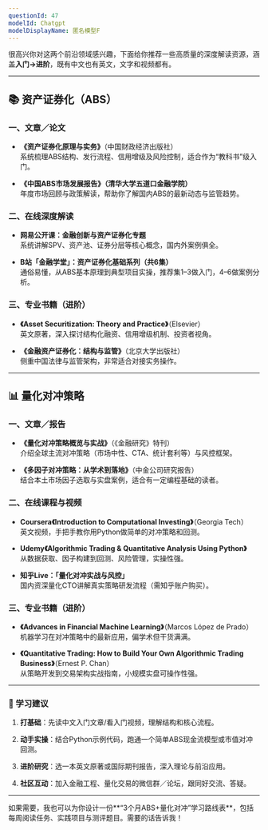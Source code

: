```yaml
---
questionId: 47
modelId: Chatgpt
modelDisplayName: 匿名模型F
---
```

很高兴你对这两个前沿领域感兴趣，下面给你推荐一些高质量的深度解读资源，涵盖**入门→进阶**，既有中文也有英文，文字和视频都有。

---

## 📚 资产证券化（ABS）

### 一、文章／论文

- **《资产证券化原理与实务》**（中国财政经济出版社）  
    系统梳理ABS结构、发行流程、信用增级及风险控制，适合作为“教科书”级入门。
    
- **《中国ABS市场发展报告》（清华大学五道口金融学院）**  
    年度市场回顾与政策解读，帮助你了解国内ABS的最新动态与监管趋势。
    

### 二、在线深度解读

- **网易公开课：金融创新与资产证券化专题**  
    系统讲解SPV、资产池、证券分层等核心概念，国内外案例俱全。
    
- **B站「金融学堂」：资产证券化基础系列（共6集）**  
    通俗易懂，从ABS基本原理到典型项目实操，推荐集1–3做入门，4–6做案例分析。
    

### 三、专业书籍（进阶）

- **《Asset Securitization: Theory and Practice》**（Elsevier）  
    英文原著，深入探讨结构化融资、信用增级机制、投资者视角。
    
- **《金融资产证券化：结构与监管》**（北京大学出版社）  
    侧重中国法律与监管架构，非常适合对接实务操作。
    

---

## 📊 量化对冲策略

### 一、文章／报告

- **《量化对冲策略概览与实战》**（《金融研究》特刊）  
    介绍全球主流对冲策略（市场中性、CTA、统计套利等）与风控框架。
    
- **《多因子对冲策略：从学术到落地》**（中金公司研究报告）  
    结合本土市场因子选取与实盘案例，适合有一定编程基础的读者。
    

### 二、在线课程与视频

- **Coursera《Introduction to Computational Investing》**（Georgia Tech）  
    英文视频，手把手教你用Python做简单的对冲策略和回测。
    
- **Udemy《Algorithmic Trading & Quantitative Analysis Using Python》**  
    从数据获取、因子构建到回测、风险管理，实操性强。
    
- **知乎Live：「量化对冲实战与风控」**  
    国内资深量化CTO讲解真实策略研发流程（需知乎账户购买）。
    

### 三、专业书籍（进阶）

- **《Advances in Financial Machine Learning》**（Marcos López de Prado）  
    机器学习在对冲策略中的最新应用，偏学术但干货满满。
    
- **《Quantitative Trading: How to Build Your Own Algorithmic Trading Business》**（Ernest P. Chan）  
    从策略开发到交易架构实战指南，小规模实盘可操作性强。
    

---

### 🎯 学习建议

1. **打基础**：先读中文入门文章/看入门视频，理解结构和核心流程。
    
2. **动手实操**：结合Python示例代码，跑通一个简单ABS现金流模型或市值对冲回测。
    
3. **进阶研究**：选一本英文原著或国际期刊报告，深入理论与前沿应用。
    
4. **社区互动**：加入金融工程、量化交易的微信群／论坛，跟同好交流、答疑。
    

---

如果需要，我也可以为你设计一份**“3个月ABS+量化对冲”学习路线表**，包括每周阅读任务、实践项目与测评题目。需要的话告诉我！